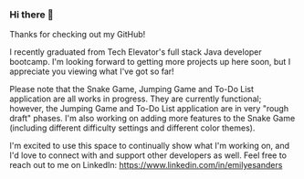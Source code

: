 ### Hi there 👋

Thanks for checking out my GitHub!

I recently graduated from Tech Elevator's full stack Java developer bootcamp. I'm looking forward to getting more projects up here soon, but I appreciate you viewing what I've got so far!

Please note that the Snake Game, Jumping Game and To-Do List application are all works in progress. They are currently functional; however, the Jumping Game and To-Do List application are in very "rough draft" phases. I'm also working on adding more features to the Snake Game (including different difficulty settings and different color themes).

I'm excited to use this space to continually show what I'm working on, and I'd love to connect with and support other developers as well. Feel free to reach out to me on LinkedIn: https://www.linkedin.com/in/emilyesanders

<!--
**EmilyESanders/EmilyESanders** is a ✨ _special_ ✨ repository because its `README.md` (this file) appears on your GitHub profile.

Here are some ideas to get you started:

- 🔭 I’m currently working on ...
- 🌱 I’m currently learning ...
- 👯 I’m looking to collaborate on ...
- 🤔 I’m looking for help with ...
- 💬 Ask me about ...
- 📫 How to reach me: ...
- 😄 Pronouns: ...
- ⚡ Fun fact: ...
-->
